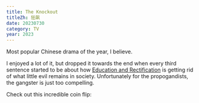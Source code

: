 ```yaml
---
title: The Knockout
titleZh: 狂飙
date: 20230730
category: TV
year: 2023
---
```


Most popular Chinese drama of the year, I believe.

I enjoyed a lot of it, but dropped it towards the end when every third sentence started to be about how [Education and Rectification](https://www.thechinastory.org/xis-2021-political-legal-rectification-campaign/) is getting rid of what little evil remains in society. Unfortunately for the propogandists, the gangster is just too compelling.

Check out this incredible coin flip:

<Grid>
    <YouTube id="LnqQjV85BTk" title="The Knockout, coin flip" />
</Grid>
